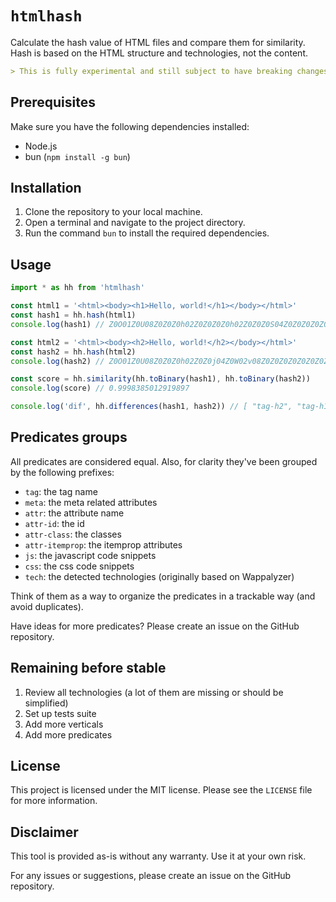# `htmlhash`

Calculate the hash value of HTML files and compare them for similarity.
Hash is based on the HTML structure and technologies, not the content.

```md
> This is fully experimental and still subject to have breaking changes until stable release.
```

## Prerequisites

Make sure you have the following dependencies installed:

-   Node.js
-   bun (`npm install -g bun`)

## Installation

1. Clone the repository to your local machine.
2. Open a terminal and navigate to the project directory.
3. Run the command `bun` to install the required dependencies.

## Usage

```ts
import * as hh from 'htmlhash'

const html1 = '<html><body><h1>Hello, world!</h1></body></html>'
const hash1 = hh.hash(html1)
console.log(hash1) // Z0O01Z0U08Z0Z0Z0h02Z0Z0Z0Z0h02Z0Z0Z0S04Z0Z0Z0Z0Z0Z0Z0Z0Z0Z0Z0Z0Z0J0

const html2 = '<html><body><h2>Hello, world!</h2></body></html>'
const hash2 = hh.hash(html2)
console.log(hash2) // Z0O01Z0U08Z0Z0Z0h02Z0Z0j04Z0W02v08Z0Z0Z0Z0Z0Z0Z0Z0Z0Z0Z0Z0Z0Z0Z0Z0Z00

const score = hh.similarity(hh.toBinary(hash1), hh.toBinary(hash2))
console.log(score) // 0.9998385012919897

console.log('dif', hh.differences(hash1, hash2)) // [ "tag-h2", "tag-h1" ]
```

## Predicates groups

All predicates are considered equal. Also, for clarity they've been grouped by the following prefixes:

-   `tag`: the tag name
-   `meta`: the meta related attributes
-   `attr`: the attribute name
-   `attr-id`: the id
-   `attr-class`: the classes
-   `attr-itemprop`: the itemprop attributes
-   `js`: the javascript code snippets
-   `css`: the css code snippets
-   `tech`: the detected technologies (originally based on Wappalyzer)

Think of them as a way to organize the predicates in a trackable way (and avoid duplicates).

Have ideas for more predicates? Please create an issue on the GitHub repository.

## Remaining before stable

1. Review all technologies (a lot of them are missing or should be simplified)
2. Set up tests suite
3. Add more verticals
4. Add more predicates

## License

This project is licensed under the MIT license. Please see the `LICENSE` file for more information.

## Disclaimer

This tool is provided as-is without any warranty. Use it at your own risk.

For any issues or suggestions, please create an issue on the GitHub repository.

